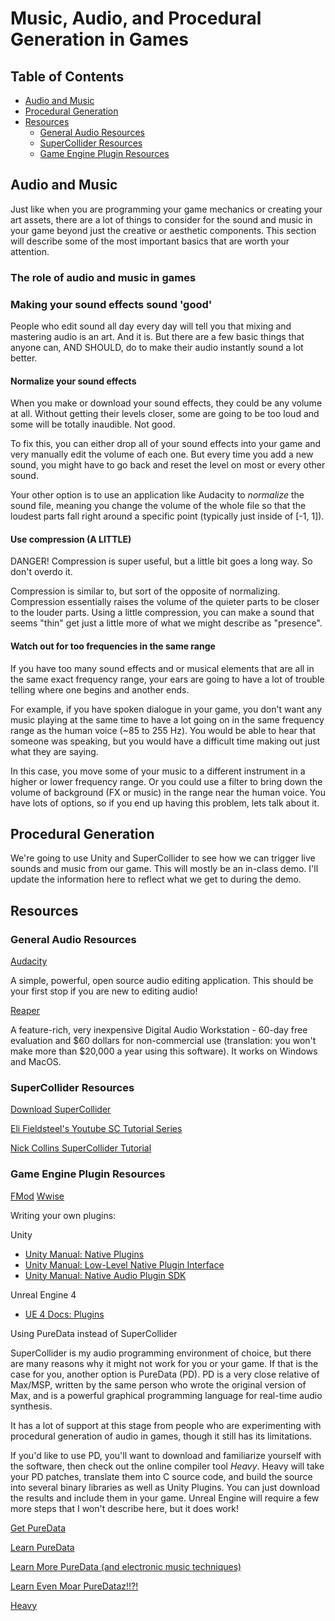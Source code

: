 # Music, Audio, and Procedural Generation in Games

## Table of Contents
* [Audio and Music](#audio-and-music)
* [Procedural Generation](#proc-gen)
* [Resources](#resources)
  * [General Audio Resources](#audio-resources)
  * [SuperCollider Resources](#sc-resources)
  * [Game Engine Plugin Resources](#game-engine-plugin-resources)

## <a name="audio-and-music"></a>Audio and Music

Just like when you are programming your game mechanics or creating your
art assets, there are a lot of things to consider for the sound and music
in your game beyond just the creative or aesthetic components. This section
will describe some of the most important basics that are worth your attention.

### The role of audio and music in games



### Making your sound effects sound 'good'

People who edit sound all day every day will tell you that mixing and mastering
audio is an art. And it is. But there are a few basic things that anyone can,
AND SHOULD, do to make their audio instantly sound a lot better.

#### Normalize your sound effects

When you make or download your sound effects, they could be any volume at all.
Without getting their levels closer, some are going to be too loud and some
will be totally inaudible. Not good.

To fix this, you can either drop all of your sound effects into your game and
very manually edit the volume of each one. But every time you add a new sound,
you might have to go back and reset the level on most or every other sound.

Your other option is to use an application like Audacity to _normalize_ the
sound file, meaning you change the volume of the whole file so that the loudest
parts fall right around a specific point (typically just inside of [-1, 1]).

#### Use compression (A LITTLE)

DANGER! Compression is super useful, but a little bit goes a long way. So don't
overdo it.

Compression is similar to, but sort of the opposite of normalizing. Compression
essentially raises the volume of the quieter parts to be closer to the louder
parts. Using a little compression, you can make a sound that seems "thin" get
just a little more of what we might describe as "presence".

#### Watch out for too frequencies in the same range

If you have too many sound effects and or musical elements that are all in the
same exact frequency range, your ears are going to have a lot of trouble telling
where one begins and another ends.

For example, if you have spoken dialogue in your game, you don't want any music
playing at the same time to have a lot going on in the same frequency range as
the human voice (~85 to 255 Hz). You would be able to hear that someone was
speaking, but you would have a difficult time making out just what they are saying.

In this case, you move some of your music to a different instrument in a higher
or lower frequency range. Or you could use a filter to bring down the volume of
background (FX or music) in the range near the human voice. You have lots of
options, so if you end up having this problem, lets talk about it.

## <a name="proc-gen"></a>Procedural Generation

We're going to use Unity and SuperCollider to see how we can trigger live sounds
and music from our game. This will mostly be an in-class demo. I'll update the
information here to reflect what we get to during the demo.

## <a name="resources"></a>Resources

### <a name="audio-resources"></a>General Audio Resources

[Audacity](http://www.audacityteam.org/)

A simple, powerful, open source audio editing application. This should be your
first stop if you are new to editing audio!

[Reaper](http://www.reaper.fm/)

A feature-rich, very inexpensive Digital Audio Workstation - 60-day free
evaluation and $60 dollars for non-commercial use (translation: you won't make
more than $20,000 a year using this software). It works on Windows and MacOS.

### <a name="sc-resources"></a>SuperCollider Resources

[Download SuperCollider](http://supercollider.github.io)

[Eli Fieldsteel's Youtube SC Tutorial Series](https://www.youtube.com/playlist?list=PLPYzvS8A_rTaNDweXe6PX4CXSGq4iEWYC)

[Nick Collins SuperCollider Tutorial](http://composerprogrammer.com/teaching/supercollider/sctutorial/tutorial.html)

### <a name="game-engine-plugin-resources"></a>Game Engine Plugin Resources

[FMod](http://fmod.com/)
[Wwise](https://www.audiokinetic.com/products/wwise/)

Writing your own plugins:

Unity
* [Unity Manual: Native Plugins](https://docs.unity3d.com/Manual/NativePlugins.html)
* [Unity Manual: Low-Level Native Plugin Interface](https://docs.unity3d.com/Manual/NativePluginInterface.html)
* [Unity Manual: Native Audio Plugin SDK](https://docs.unity3d.com/Manual/AudioMixerNativeAudioPlugin.html)

Unreal Engine 4
* [UE 4 Docs: Plugins](https://docs.unrealengine.com/latest/INT/Programming/Plugins/)

Using PureData instead of SuperCollider

SuperCollider is my audio programming environment of choice, but there are many
reasons why it might not work for you or your game. If that is the case for
you, another option is PureData (PD). PD is a very close relative of Max/MSP,
written by the same person who wrote the original version of Max, and is a
powerful graphical programming language for real-time audio synthesis.

It has a lot of support at this stage from people who are experimenting with
procedural generation of audio in games, though it still has its limitations.

If you'd like to use PD, you'll want to download and familiarize yourself with
the software, then check out the online compiler tool _Heavy_. Heavy will take
your PD patches, translate them into C source code, and build the source into
several binary libraries as well as Unity Plugins. You can just download the
results and include them in your game. Unreal Engine will require a few more
steps that I won't describe here, but it does work!

[Get PureData](https://puredata.info/)

[Learn PureData](http://www.pd-tutorial.com/)

[Learn More PureData (and electronic music techniques)](http://msp.ucsd.edu/techniques.htm)

[Learn Even Moar PureDataz!!?!](https://puredata.info/docs/tutorials)

[Heavy](https://enzienaudio.com/)
